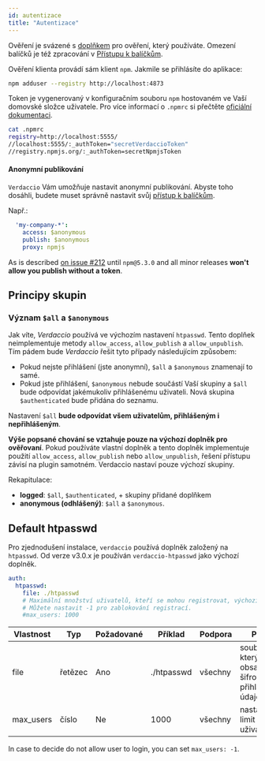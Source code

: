 ```yaml
---
id: autentizace
title: "Autentizace"
---
```

Ověření je svázené s [doplňkem](plugins.md) pro ověření, který používáte. Omezení balíčků je též zpracování v [Přístupu k balíčkům](packages.md).

Ověření klienta provádí sám klient `npm`. Jakmile se přihlásíte do aplikace:

```bash
npm adduser --registry http://localhost:4873
```

Token je vygenerovaný v konfiguračním souboru `npm` hostovaném ve Vaší domovské složce uživatele. Pro více informací o `.npmrc` si přečtěte [oficiální dokumentaci](https://docs.npmjs.com/files/npmrc).

```bash
cat .npmrc
registry=http://localhost:5555/
//localhost:5555/:_authToken="secretVerdaccioToken"
//registry.npmjs.org/:_authToken=secretNpmjsToken
```

#### Anonymní publikování

`Verdaccio` Vám umožňuje nastavit anonymní publikování. Abyste toho dosáhli, budete muset správně nastavit svůj [přístup k balíčkům](packages.md).

Např.:

```yaml
  'my-company-*':
    access: $anonymous
    publish: $anonymous
    proxy: npmjs
```

As is described [on issue #212](https://github.com/verdaccio/verdaccio/issues/212#issuecomment-308578500) until `npm@5.3.0` and all minor releases **won't allow you publish without a token**.

## Principy skupin

### Význam `$all` a `$anonymous`

Jak víte, *Verdaccio* používá ve výchozím nastavení `htpasswd`. Tento doplňek neimplementuje metody `allow_access`, `allow_publish` a `allow_unpublish`. Tím pádem bude *Verdaccio* řešit tyto případy následujícím způsobem:

* Pokud nejste přihlášení (jste anonymní), `$all` a `$anonymous` znamenají to samé.
* Pokud jste přihlášení, `$anonymous` nebude součástí Vaší skupiny a `$all` bude odpovídat jakémukoliv přihlášenému uživateli. Nová skupina `$authenticated` bude přidána do seznamu.

Nastavení `$all` **bude odpovídat všem uživatelům, přihlášeným i nepřihlášeným**.

**Výše popsané chování se vztahuje pouze na výchozí doplněk pro ověřovaní**. Pokud používáte vlastní doplněk a tento doplněk implementuje použití `allow_access`, `allow_publish` nebo `allow_unpublish`, řešení přístupu závisí na plugin samotném. Verdaccio nastaví pouze výchozí skupiny.

Rekapitulace:

* **logged**: `$all`, `$authenticated`, + skupiny přidané doplňkem
* **anonymous (odhlášený)**: `$all` a `$anonymous`.

## Default htpasswd

Pro zjednodušení instalace, `verdaccio` používá doplněk založený na `htpasswd`. Od verze v3.0.x je používán `verdaccio-htpasswd` jako výchozí doplněk.

```yaml
auth:
  htpasswd:
    file: ./htpasswd
    # Maximální množství uživatelů, kteří se mohou registrovat, výchozí nastaveno na "+inf".
    # Můžete nastavit -1 pro zablokování registrací.
    #max_users: 1000
```

| Vlastnost | Typ     | Požadované | Příklad    | Podpora | Popis                                               |
| --------- | ------- | ---------- | ---------- | ------- | --------------------------------------------------- |
| file      | řetězec | Ano        | ./htpasswd | všechny | soubor, který obsahuje šifrované přihlašovací údaje |
| max_users | číslo   | Ne         | 1000       | všechny | nastavit limit uživatelů                            |

In case to decide do not allow user to login, you can set `max_users: -1`.